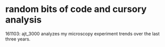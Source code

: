 # random bits of code and cursory analysis

161103: ajt_3000 analyzes my microscopy experiment trends over the last three years.  
